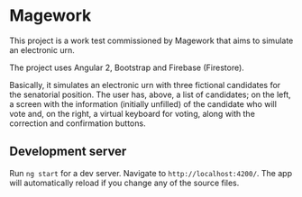 # Magework

This project is a work test commissioned by Magework that aims to simulate an electronic urn.

The project uses Angular 2, Bootstrap and Firebase (Firestore).

Basically, it simulates an electronic urn with three fictional candidates for the senatorial position.
The user has, above, a list of candidates; on the left, a screen with the information (initially unfilled) of the candidate who will vote and, on the right, a virtual keyboard for voting, along with the correction and confirmation buttons.

## Development server

Run `ng start` for a dev server. Navigate to `http://localhost:4200/`. The app will automatically reload if you change any of the source files.
